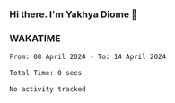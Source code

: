 ### Hi there. I'm Yakhya Diome 👋

### WAKATIME
<!--START_SECTION:waka-->

```txt
From: 08 April 2024 - To: 14 April 2024

Total Time: 0 secs

No activity tracked
```

<!--END_SECTION:waka-->
